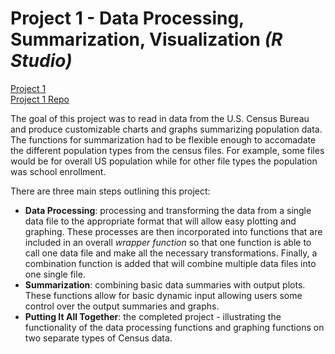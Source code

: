# Project 1 - Data Processing, Summarization, Visualization *(R Studio)*

[Project 1](https://bphigg.github.io/Project_1/Project_1_brian_higginbotham.html)  
[Project 1 Repo](https://github.com/bphigg/Project_1)

The goal of this project was to read in data from the U.S. Census Bureau and produce customizable charts and graphs summarizing population data. The functions for summarization had to be flexible enough to accomadate the different population types from the census files. For example, some files would be for overall US population while for other file types the population was school enrollment.

There are three main steps outlining this project:

* **Data Processing**: processing and transforming the data from a single data file to the appropriate format that will allow easy plotting and graphing. These processes are then incorporated into functions that are included in an overall *wrapper function* so that one function is able to call one data file and make all the necessary transformations. Finally, a combination function is added that will combine multiple data files into one single file.
* **Summarization**: combining basic data summaries with output plots. These functions allow for basic dynamic input allowing users some control over the output summaries and graphs.
* **Putting It All Together**: the completed project - illustrating the functionality of the data processing functions and graphing functions on two separate types of Census data.
